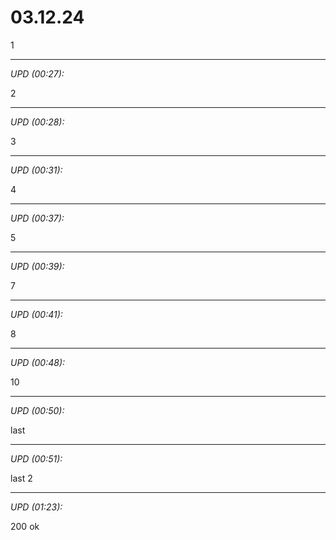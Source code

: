 # 03.12.24

1

<hr>

_UPD (00:27):_

2

<hr>

_UPD (00:28):_

3

<hr>

_UPD (00:31):_

4

<hr>

_UPD (00:37):_

5

<hr>

_UPD (00:39):_

7

<hr>

_UPD (00:41):_

8

<hr>

_UPD (00:48):_

10

<hr>

_UPD (00:50):_

last

<hr>

_UPD (00:51):_

last 2

<hr>

_UPD (01:23):_

200 ok
